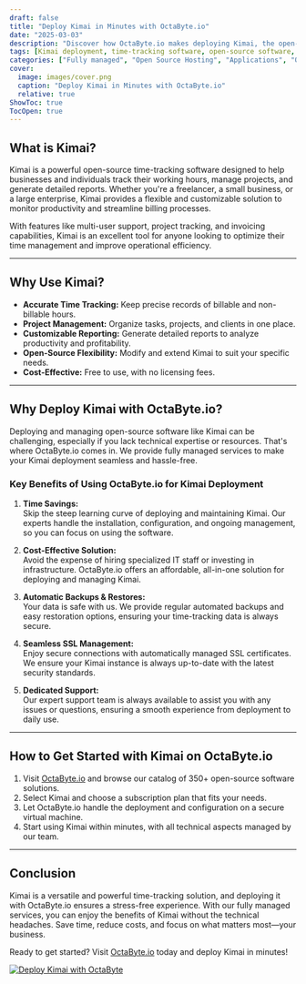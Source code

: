 ```yaml
---
draft: false
title: "Deploy Kimai in Minutes with OctaByte.io"
date: "2025-03-03"
description: "Discover how OctaByte.io makes deploying Kimai, the open-source time-tracking software, effortless. Save time, reduce costs, and enjoy fully managed services with automatic backups, SSL management, and expert support."
tags: [Kimai deployment, time-tracking software, open-source software, managed services, OctaByte, automatic backups, SSL management, cost-effective IT solutions, expert support, cloud deployment]
categories: ["Fully managed", "Open Source Hosting", "Applications", "Others", "Kimai"]
cover:
  image: images/cover.png
  caption: "Deploy Kimai in Minutes with OctaByte.io"
  relative: true
ShowToc: true
TocOpen: true
---
```



## What is Kimai?

Kimai is a powerful open-source time-tracking software designed to help businesses and individuals track their working hours, manage projects, and generate detailed reports. Whether you're a freelancer, a small business, or a large enterprise, Kimai provides a flexible and customizable solution to monitor productivity and streamline billing processes.

With features like multi-user support, project tracking, and invoicing capabilities, Kimai is an excellent tool for anyone looking to optimize their time management and improve operational efficiency.

---

## Why Use Kimai?

- **Accurate Time Tracking:** Keep precise records of billable and non-billable hours.
- **Project Management:** Organize tasks, projects, and clients in one place.
- **Customizable Reporting:** Generate detailed reports to analyze productivity and profitability.
- **Open-Source Flexibility:** Modify and extend Kimai to suit your specific needs.
- **Cost-Effective:** Free to use, with no licensing fees.

---

## Why Deploy Kimai with OctaByte.io?

Deploying and managing open-source software like Kimai can be challenging, especially if you lack technical expertise or resources. That's where OctaByte.io comes in. We provide fully managed services to make your Kimai deployment seamless and hassle-free.

### Key Benefits of Using OctaByte.io for Kimai Deployment

1. **Time Savings:**  
   Skip the steep learning curve of deploying and maintaining Kimai. Our experts handle the installation, configuration, and ongoing management, so you can focus on using the software.

2. **Cost-Effective Solution:**  
   Avoid the expense of hiring specialized IT staff or investing in infrastructure. OctaByte.io offers an affordable, all-in-one solution for deploying and managing Kimai.

3. **Automatic Backups & Restores:**  
   Your data is safe with us. We provide regular automated backups and easy restoration options, ensuring your time-tracking data is always secure.

4. **Seamless SSL Management:**  
   Enjoy secure connections with automatically managed SSL certificates. We ensure your Kimai instance is always up-to-date with the latest security standards.

5. **Dedicated Support:**  
   Our expert support team is always available to assist you with any issues or questions, ensuring a smooth experience from deployment to daily use.

---

## How to Get Started with Kimai on OctaByte.io

1. Visit [OctaByte.io](https://octabyte.io) and browse our catalog of 350+ open-source software solutions.
2. Select Kimai and choose a subscription plan that fits your needs.
3. Let OctaByte.io handle the deployment and configuration on a secure virtual machine.
4. Start using Kimai within minutes, with all technical aspects managed by our team.

---

## Conclusion

Kimai is a versatile and powerful time-tracking solution, and deploying it with OctaByte.io ensures a stress-free experience. With our fully managed services, you can enjoy the benefits of Kimai without the technical headaches. Save time, reduce costs, and focus on what matters most—your business.

Ready to get started? Visit [OctaByte.io](https://octabyte.io) today and deploy Kimai in minutes!

[![Deploy Kimai with OctaByte](/images/deploy-on-octabyte.png)](https://octabyte.io/fully-managed-open-source-services/applications/others/kimai)